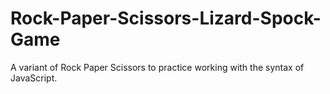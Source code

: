 # Rock-Paper-Scissors-Lizard-Spock-Game
A variant of Rock Paper Scissors to practice working with the syntax of JavaScript.
